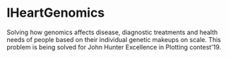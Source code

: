 # IHeartGenomics
Solving how genomics affects disease, diagnostic treatments and health needs of people based on their individual genetic makeups on scale. This problem is being solved for John Hunter Excellence in Plotting contest'19.
